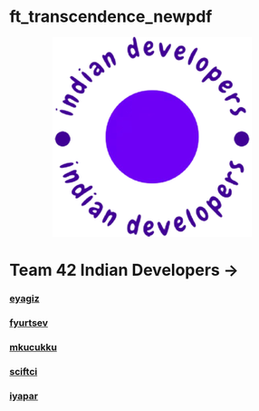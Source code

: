 # ft_transcendence_newpdf

<p align="center">
    <img src="/img/logo.png"/>
</p>

# Team 42 Indian Developers ->
### [eyagiz](https://github.com/fleizean)
### [fyurtsev](https://github.com/fyurtsev)
### [mkucukku](https://github.com/mstfkucukkurt)
### [sciftci](https://github.com/temasictfic)
### [iyapar](https://github.com/ibrahimypr)
